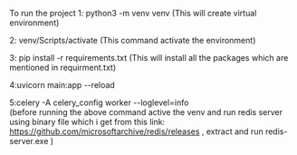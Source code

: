 To run the project
1: python3 -m venv venv
(This will create virtual environment)

2: venv/Scripts/activate
(This command activate the environment)

3: pip install -r requirements.txt
(This will install all the packages which are mentioned in requirment.txt)

4:uvicorn main:app --reload

5:celery -A celery_config worker --loglevel=info  
(before running the above command active the venv and run redis server using binary file which i get from this link: https://github.com/microsoftarchive/redis/releases , extract and run redis-server.exe )
